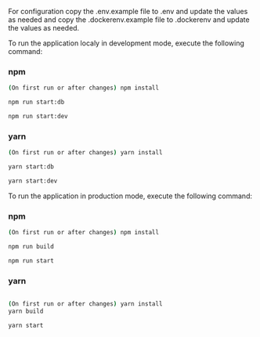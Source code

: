 For configuration copy the .env.example file to .env and update the values as needed and copy the .dockerenv.example file to .dockerenv and update the values as needed.

To run the application localy in development mode, execute the following command:

### npm

```bash
(On first run or after changes) npm install

npm run start:db

npm run start:dev
```

### yarn

```bash
(On first run or after changes) yarn install

yarn start:db

yarn start:dev
```

To run the application in production mode, execute the following command:

### npm

```bash
(On first run or after changes) npm install

npm run build

npm run start
```

### yarn

```bash

(On first run or after changes) yarn install
yarn build

yarn start
```
